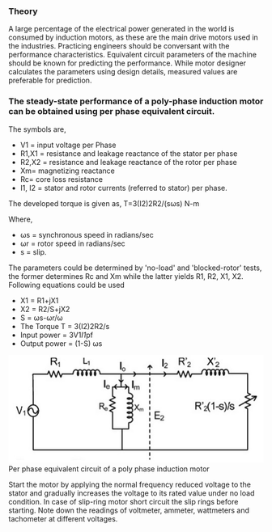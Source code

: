 ### Theory

A large percentage of the electrical power generated in the world is consumed by induction motors, as these are the main drive motors used in the industries. Practicing engineers should be conversant with the performance characteristics. Equivalent circuit parameters of the machine should be known for predicting the performance. While motor designer calculates the parameters using design details, measured values are preferable for prediction.

### The steady-state performance of a poly-phase induction motor can be obtained using per phase equivalent circuit.
The symbols are,
* V1 = input voltage per Phase
* R1,X1 = resistance and leakage reactance of the stator per phase
* R2,X2 = resistance and leakage reactance of the rotor per phase
* Xm= magnetizing reactance
* Rc= core loss resistance
* I1, I2 = stator and rotor currents (referred to stator) per phase.

The developed torque is given as,
T=3(I2)2R2/(s&omega;s) N-m

Where,
* &omega;s = synchronous speed in radians/sec
* &omega;r = rotor speed in radians/sec
* s = slip.

The parameters could be determined by 'no-load' and 'blocked-rotor' tests,
the former determines Rc and Xm while the latter yields R1, R2, X1, X2.
Following equations could be used

* X1 = R1+jX1
* X2 = R2/S+jX2
* S = &omega;s-&omega;r/&omega;
* The Torque T = 3(I2)2R2/s
* Input power = 3V1*I1*pf
* Output power = (1-S) &omega;s

<center><img src="Images/img1.jpg" title="" /></center>
Per phase equivalent circuit of a poly phase induction motor

Start the motor by applying the normal frequency reduced voltage to the stator and gradually increases the voltage to its rated value under no load condition. In case of slip-ring motor short circuit the slip rings before starting. Note down the readings of voltmeter, ammeter, wattmeters and tachometer at different voltages.


